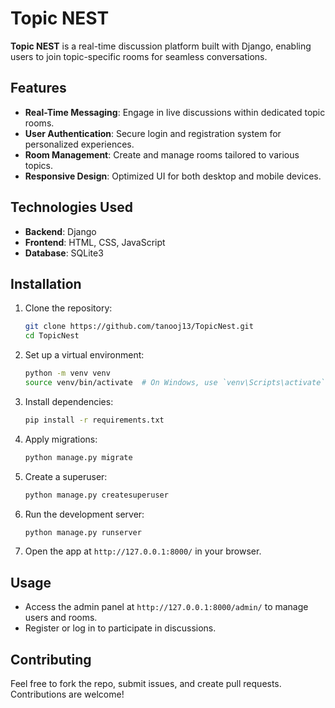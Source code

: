 # Topic NEST

**Topic NEST** is a real-time discussion platform built with Django, enabling users to join topic-specific rooms for seamless conversations.

## Features

- **Real-Time Messaging**: Engage in live discussions within dedicated topic rooms.  
- **User Authentication**: Secure login and registration system for personalized experiences.  
- **Room Management**: Create and manage rooms tailored to various topics.  
- **Responsive Design**: Optimized UI for both desktop and mobile devices.

## Technologies Used

- **Backend**: Django  
- **Frontend**: HTML, CSS, JavaScript  
- **Database**: SQLite3

## Installation

1. Clone the repository:

   ```bash
   git clone https://github.com/tanooj13/TopicNest.git
   cd TopicNest
   ```

2. Set up a virtual environment:

   ```bash
   python -m venv venv
   source venv/bin/activate  # On Windows, use `venv\Scripts\activate`
   ```

3. Install dependencies:

   ```bash
   pip install -r requirements.txt
   ```

4. Apply migrations:

   ```bash
   python manage.py migrate
   ```

5. Create a superuser:

   ```bash
   python manage.py createsuperuser
   ```

6. Run the development server:

   ```bash
   python manage.py runserver
   ```

7. Open the app at `http://127.0.0.1:8000/` in your browser.

## Usage

- Access the admin panel at `http://127.0.0.1:8000/admin/` to manage users and rooms.  
- Register or log in to participate in discussions.

## Contributing

Feel free to fork the repo, submit issues, and create pull requests. Contributions are welcome!

